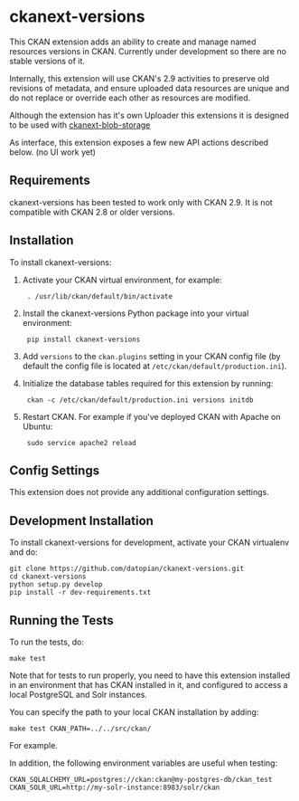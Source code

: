 # ckanext-versions
This CKAN extension adds an ability to create and manage named resources
versions in CKAN. Currently under development so there are no stable versions of it.

Internally, this extension will use CKAN's 2.9 activities to preserve
old revisions of metadata, and ensure uploaded data resources are unique
and do not replace or override each other as resources are modified.

Although the extension has it's own Uploader this extensions it is designed to be
used with [ckanext-blob-storage](https://github.com/datopian/ckanext-blob-storage)

As interface, this extension exposes a few new API actions described below. (no
UI work yet)

## Requirements
ckanext-versions has been tested to work only with CKAN 2.9. It is not compatible
with CKAN 2.8 or older versions.

## Installation
To install ckanext-versions:

1. Activate your CKAN virtual environment, for example:

        . /usr/lib/ckan/default/bin/activate

2. Install the ckanext-versions Python package into your virtual environment:
    
        pip install ckanext-versions

3. Add `versions` to the `ckan.plugins` setting in your CKAN config file (by default the config file is located at `/etc/ckan/default/production.ini`).

4. Initialize the database tables required for this extension by running:

        ckan -c /etc/ckan/default/production.ini versions initdb

5. Restart CKAN. For example if you've deployed CKAN with Apache on Ubuntu:

        sudo service apache2 reload


## Config Settings
This extension does not provide any additional configuration settings.


## Development Installation
To install ckanext-versions for development, activate your CKAN virtualenv and
do:

    git clone https://github.com/datopian/ckanext-versions.git
    cd ckanext-versions
    python setup.py develop
    pip install -r dev-requirements.txt


## Running the Tests
To run the tests, do:

    make test

Note that for tests to run properly, you need to have this extension installed
in an environment that has CKAN installed in it, and configured to access a
local PostgreSQL and Solr instances.

You can specify the path to your local CKAN installation by adding:

    make test CKAN_PATH=../../src/ckan/

For example.

In addition, the following environment variables are useful when testing:

    CKAN_SQLALCHEMY_URL=postgres://ckan:ckan@my-postgres-db/ckan_test
    CKAN_SOLR_URL=http://my-solr-instance:8983/solr/ckan